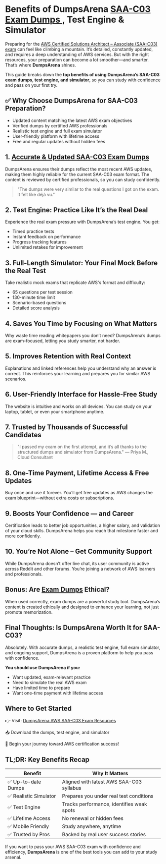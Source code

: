 

  <h1>Benefits of DumpsArena <a href="https://dumpsarena.co/aws-dumps/saa-c03/">SAA-C03 Exam Dumps </a> , Test Engine & Simulator</h1>

  <p>Preparing for the <A href="https://dumpsarena.co/aws-dumps/saa-c03/">AWS Certified Solutions Architect – Associate (SAA-C03) exam</a> can feel like climbing a mountain. It’s detailed, constantly updated, and requires a deep understanding of AWS services. But with the right resources, your preparation can become a lot smoother—and smarter. That’s where <strong>DumpsArena</strong> shines.</p>

  <p>This guide breaks down the <strong>top benefits of using DumpsArena’s SAA-C03 exam dumps, test engine, and simulator</strong>, so you can study with confidence and pass on your first try.</p>

  <h2>✅ Why Choose DumpsArena for SAA-C03 Preparation?</h2>
  <ul>
    <li>Updated content matching the latest AWS exam objectives</li>
    <li>Verified dumps by certified AWS professionals</li>
    <li>Realistic test engine and full exam simulator</li>
    <li>User-friendly platform with lifetime access</li>
    <li>Free and regular updates without hidden fees</li>
  </ul>

  <h2>1. <a href="https://dumpsarena.co/aws-dumps/saa-c03/">Accurate & Updated SAA-C03 Exam Dumps</a></h2>
  <p>DumpsArena ensures their dumps reflect the most recent AWS updates, making them highly reliable for the current SAA-C03 exam format. The content is reviewed by certified professionals, so you can study confidently.</p>
  <blockquote>"The dumps were very similar to the real questions I got on the exam. It felt like déjà vu."</blockquote>

  <h2>2. Test Engine: Practice Like It’s the Real Deal</h2>
  <p>Experience the real exam pressure with DumpsArena’s test engine. You get:</p>
  <ul>
    <li>Timed practice tests</li>
    <li>Instant feedback on performance</li>
    <li>Progress tracking features</li>
    <li>Unlimited retakes for improvement</li>
  </ul>

  <h2>3. Full-Length Simulator: Your Final Mock Before the Real Test</h2>
  <p>Take realistic mock exams that replicate AWS's format and difficulty:</p>
  <ul>
    <li>65 questions per test session</li>
    <li>130-minute time limit</li>
    <li>Scenario-based questions</li>
    <li>Detailed score analysis</li>
  </ul>

  <h2>4. Saves You Time by Focusing on What Matters</h2>
  <p>Why waste time reading whitepapers you don’t need? DumpsArena’s dumps are exam-focused, letting you study smarter, not harder.</p>

  <h2>5. Improves Retention with Real Context</h2>
  <p>Explanations and linked references help you understand why an answer is correct. This reinforces your learning and prepares you for similar AWS scenarios.</p>

  <h2>6. User-Friendly Interface for Hassle-Free Study</h2>
  <p>The website is intuitive and works on all devices. You can study on your laptop, tablet, or even your smartphone anytime.</p>

  <h2>7. Trusted by Thousands of Successful Candidates</h2>
  <blockquote>"I passed my exam on the first attempt, and it’s all thanks to the structured dumps and simulator from DumpsArena." — Priya M., Cloud Consultant</blockquote>

  <h2>8. One-Time Payment, Lifetime Access & Free Updates</h2>
  <p>Buy once and use it forever. You’ll get free updates as AWS changes the exam blueprint—without extra costs or subscriptions.</p>

  <h2>9. Boosts Your Confidence — and Career</h2>
  <p>Certification leads to better job opportunities, a higher salary, and validation of your cloud skills. DumpsArena helps you reach that milestone faster and more confidently.</p>

  <h2>10. You’re Not Alone – Get Community Support</h2>
  <p>While DumpsArena doesn’t offer live chat, its user community is active across Reddit and other forums. You’re joining a network of AWS learners and professionals.</p>

  <h2>Bonus: Are <a href="https://dumpsarena.co/"> Exam Dumps</a> Ethical?</h2>
  <p>When used correctly, exam dumps are a powerful study tool. DumpsArena’s content is created ethically and designed to enhance your learning, not just promote memorization.</p>

  <h2>Final Thoughts: Is DumpsArena Worth It for SAA-C03?</h2>
  <p>Absolutely. With accurate dumps, a realistic test engine, full exam simulator, and ongoing support, DumpsArena is a proven platform to help you pass with confidence.</p>

  <p><strong>You should use DumpsArena if you:</strong></p>
  <ul>
    <li>Want updated, exam-relevant practice</li>
    <li>Need to simulate the real AWS exam</li>
    <li>Have limited time to prepare</li>
    <li>Want one-time payment with lifetime access</li>
  </ul>

  <h2>Where to Get Started</h2>
  <p>👉 Visit: <a href="https://dumpsarena.co/aws-dumps/saa-c03/" target="_blank">DumpsArena AWS SAA-C03 Exam Resources</a></p>
  <p>📥 Download the dumps, test engine, and simulator</p>
  <p>🎯 Begin your journey toward AWS certification success!</p>

  <h2>TL;DR: Key Benefits Recap</h2>
  <table>
    <thead>
      <tr>
        <th>Benefit</th>
        <th>Why It Matters</th>
      </tr>
    </thead>
    <tbody>
      <tr>
        <td>✅ Up-to-date Dumps</td>
        <td>Aligned with latest AWS SAA-C03 syllabus</td>
      </tr>
      <tr>
        <td>✅ Realistic Simulator</td>
        <td>Prepares you under real test conditions</td>
      </tr>
      <tr>
        <td>✅ Test Engine</td>
        <td>Tracks performance, identifies weak spots</td>
      </tr>
      <tr>
        <td>✅ Lifetime Access</td>
        <td>No renewal or hidden fees</td>
      </tr>
      <tr>
        <td>✅ Mobile Friendly</td>
        <td>Study anywhere, anytime</td>
      </tr>
      <tr>
        <td>✅ Trusted by Pros</td>
        <td>Backed by real user success stories</td>
      </tr>
    </tbody>
  </table>

  <p>If you want to pass your AWS SAA-C03 exam with confidence and efficiency, <strong>DumpsArena</strong> is one of the best tools you can add to your study arsenal.</p>

</body>
</html>
